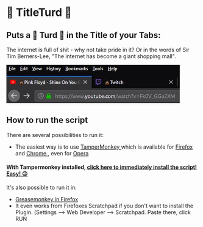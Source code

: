 # 💩 TitleTurd 💩


## Puts a 💩 Turd 💩 in the Title of your Tabs:

The internet is full of shit - why not take pride in it?
Or in the words of Sir Tim Berners-Lee, "The internet has become a giant shopping mall". 

![alt text](https://raw.githubusercontent.com/johnnyawesome/TitleTurd/master/Title%20Turd.jpg)

## How to run the script

There are several possibilities to run it:
 - The easiest way is to use [TamperMonkey ](https://www.google.ch/search?q=tampermonkey) which is available for [Firefox ](https://addons.mozilla.org/en-US/firefox/addon/tampermonkey/) and [Chrome ](https://chrome.google.com/webstore/search/tampermonkey), even for [Opera ](https://addons.opera.com/de/search/?query=Tampermonkey)
 #### With Tampermonkey installed,  [click here to immediately install the script! Easy! 😉](https://github.com/johnnyawesome/TitleTurd/raw/master/Title%20Turd.user.js)

It's also possible to run it in:
 -  [Greasemonkey in Firefox ](https://addons.mozilla.org/en-US/firefox/addon/greasemonkey/)
 - It even works from Firefoxes Scratchpad if you don't want to install the Plugin.
   (Settings --> Web Developer --> Scratchpad. Paste there, click RUN

